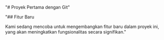 "# Proyek Pertama dengan Git" 

"## Fitur Baru

Kami sedang mencoba untuk mengembangkan fitur baru dalam proyek ini, yang akan meningkatkan fungsionalitas secara signifikan."
